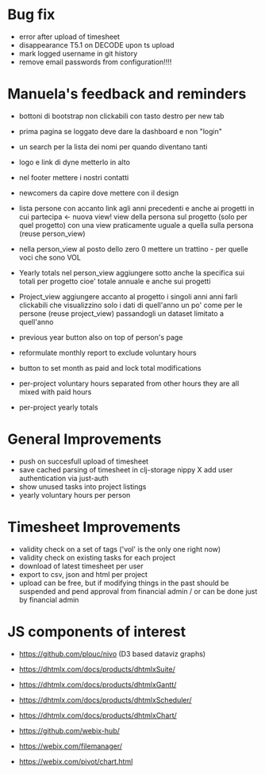 
# Bug fix

- error after upload of timesheet
- disappearance T5.1 on DECODE upon ts upload
- mark logged username in git history
- remove email passwords from configuration!!!!

# Manuela's feedback and reminders

- bottoni di bootstrap non clickabili con tasto destro per new tab
- prima pagina se loggato deve dare la dashboard e non "login"
- un search per la lista dei nomi per quando diventano tanti
- logo e link di dyne metterlo in alto
- nel footer mettere i nostri contatti
- newcomers da capire dove mettere con il design
- lista persone con accanto link agli anni precedenti
  e anche ai progetti in cui partecipa <- nuova view!
	  view della persona sul progetto (solo per quel progetto)
	  con una view praticamente uguale a quella sulla persona
		(reuse person_view)
- nella person_view al posto dello zero 0 mettere un trattino -
  per quelle voci che sono VOL
- Yearly totals nel person_view
  aggiungere sotto anche la specifica sui totali per progetto
  cioe' totale annuale e anche sui progetti
- Project_view
  aggiungere accanto al progetto i singoli anni
  anni farli clickabili che visualizzino solo i dati di quell'anno
  un po' come per le persone (reuse project_view) passandogli un
  dataset limitato a quell'anno



- previous year button also on top of person's page
- reformulate monthly report to exclude voluntary hours
- button to set month as paid and lock total modifications
- per-project voluntary hours separated from other hours
  they are all mixed with paid hours
- per-project yearly totals



# General Improvements

- push on succesfull upload of timesheet
- save cached parsing of timesheet in clj-storage nippy
X add user authentication via just-auth
- show unused tasks into project listings
- yearly voluntary hours per person

# Timesheet Improvements

- validity check on a set of tags ('vol' is the only one right now)
- validity check on existing tasks for each project
- download of latest timesheet per user
- export to csv, json and html per project
- upload can be free, but if modifying things in the past should be suspended
  and pend approval from financial admin / or can be done just by financial admin


# JS components of interest

- https://github.com/plouc/nivo (D3 based dataviz graphs)

- https://dhtmlx.com/docs/products/dhtmlxSuite/

- https://dhtmlx.com/docs/products/dhtmlxGantt/

- https://dhtmlx.com/docs/products/dhtmlxScheduler/

- https://dhtmlx.com/docs/products/dhtmlxChart/

- https://github.com/webix-hub/

- https://webix.com/filemanager/

- https://webix.com/pivot/chart.html

